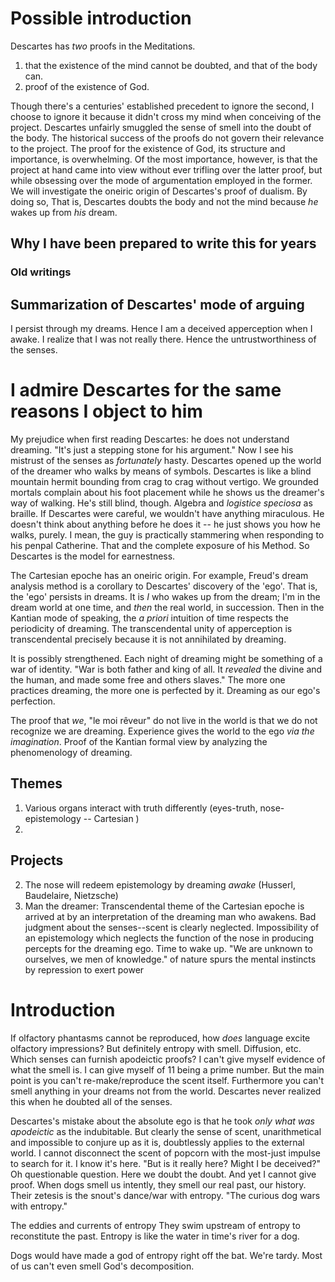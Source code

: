 # Possible introduction

Descartes has *two* proofs in the Meditations.

1. that the existence of the mind cannot be doubted, and that of the body can.
2. proof of the existence of God.

Though there's a centuries' established precedent to ignore the second, I choose to ignore it because it didn't cross my mind when conceiving of the project.
Descartes unfairly smuggled the sense of smell into the doubt of the body.
The historical success of the proofs do not govern their relevance to the project.
The proof for the existence of God, its structure and importance, is overwhelming.
Of the most importance, however, is that the project at hand came into view without ever trifling over the latter proof, but while obsessing over the mode of argumentation employed in the former.
We will investigate the oneiric origin of Descartes's proof of dualism.
By doing so,
That is, Descartes doubts the body and not the mind because *he* wakes up from *his* dream.

## Why I have been prepared to write this for years


### Old writings

<!-- ## Summarization of Descartes' mode of arguing -->
<!-- I persist through my dreams. -->
<!-- Hence I am a deceived apperception when I awaken. -->
<!-- I realize I wasn't really there, where my dream said I was. -->
<!-- I am certain, however, that it was *me* who experienced the dream. -->
<!-- I can't doubt that I exist -- *I* just woke up from *my* dream. -->
<!-- So if I exist even in my dreams, how could I doubt my mind's existence?-->
<!-- Hence my ego is continuous; and not subject to doubt. -->
<!-- The world, which enters but through my senses, is not continuous. -->
<!-- The senses are untrustworthy for at least half our lives. -->
<!-- Though I was at the beach, the beach never was. -->
<!-- Similarly, I never *actually* sustained the injuries in my nightmare. -->
<!-- So I can doubt the existence both of the world and the body. -->
<!-- The continuous me *would have to be wrong* about what exists at least half of the time. -->
<!-- Effectively, dualism states that the body can be doubted and the mind cannot. -->
<!-- The senses are to be doubted because belong to the body, after all. -->
<!-- Cette idee etrange a pour son origin le sens dans lequel il prend le ego reveur. -->
<!-- The origin of this idea is Descartes's comme il prend of the dreaming ego. -->
<!-- We suffer sensations while asleep and awake; half of the time, therefore, these aren't real. -->
<!-- But we persist throughout both states. -->
<!-- Therefore, the body (and senses, Descartes smuggles in) can be doubted, and the mind cannot. -->
<!-- We arrive at this conclusion by a peculiar path Descartes takes. -->
<!-- Descartes awakens from a dream to find he was asleep in front of his fire *the whole time!* -->
<!-- If the ego and its *cogitationes* did not persist in the dream state, this conclusion would not follow. -->
<!-- However, we would have to say that *all* of the senses yield *cogitationes* which stand in no necessary connection with the world. -->
<!-- For sight, sound, and touch, this holds, but does it for scent? -->
<!-- It's often overlooked that Descartes defines the body by what it is felt to be in dreams. -->


<!-- ## Descartes's way -->
<!-- This idea results from Descartes's mission to [place philosophy on sure grounds.](Crisis of the European Sciences, pp.75) -->
<!-- The truth of propositions admitted into philosophy must be 'clear and distinct.' -->
<!-- Such would be the ground for the metaphysical validity of the objective sciences. -->
<!-- In a word, the criterion is apodeicticity. -->
<!-- 'The transcendental motif' [Husserl speaks of](Crisis of the European Sciences, pp. 60, 75, 91, 97-98) is, in a word, apodeicticity. -->
<!-- The method is to subject everything to doubt and see what can't be doubted. -->
<!-- For example, we doubt that the body exists, which appears ridiculous. -->
<!-- But when we wake up from our nightmare, we're grateful it 'wasn't real.' -->
<!-- We have sense impressions, referred to our body, when we're awake *and* asleep. -->
<!-- That means that, half of the time, our senses are detached from nature. -->
<!-- That is, to *us* is reported a false state of affairs, half of the time. -->
<!-- So how can we trust something that's false half of the time? -->
<!-- And hence we doubt the senses. -->
<!-- The trouble with this is that dreams are not constituted by all senses. -->
<!-- For example, Descartes distinction between the mind and body depends on me *remembering* my dream. -->
<!-- This is not always the case. -->
<!-- [Les yeux c'est le corps.](https://youtu.be/anFzQ-FzpwA?t=564) -->
<!-- The eyes are the Cartesian body which invite doubt. -->
<!-- The noise is undefinable. -->
<!-- It's the current of our dreams and what rouses us to. -->
<!-- "Et le bruit..." ç'est le cours de nos rêves et çe qui nous reveille à la fois. -->
<!-- Il est soporifique autant qu'il est éclatant. -->
<!-- But why would this be necessary? What is dualism? -->
<!-- Descartes submits all cogitations to doubt. -->
<!-- When Descartes tries to doubt the existence of his mind, he fails. -->
<!-- In short, dualism is a falsification which has simplified the zetetic process. -->
<!-- In short, the lack of knowledge on scent for e -->
<!-- Descartes is the man we need to read to understand our heredity. -->





## Summarization of Descartes' mode of arguing
<!-- TODO: Re-read the meditations on first philosophy.-->
I persist through my dreams.
Hence I am a deceived apperception when I awake.
I realize that I was not really there.
Hence the untrustworthiness of the senses.

# I admire Descartes for the same reasons I object to him

My prejudice when first reading Descartes: he does not understand dreaming.
"It's just a stepping stone for his argument."
Now I see his mistrust of the senses as *fortunately* hasty.
Descartes opened up the world of the dreamer who walks by means of symbols.
Descartes is like a blind mountain hermit bounding from crag to crag without vertigo.
We grounded mortals complain about his foot placement while he shows us the dreamer's way of walking.
He's still blind, though. Algebra and *logistice speciosa* as braille.
If Descartes were careful, we wouldn't have anything miraculous.
He doesn't think about anything before he does it -- he just shows you how he walks, purely.
I mean, the guy is practically stammering when responding to his penpal Catherine.
That and the complete exposure of his Method.
So Descartes is the model for earnestness.

The Cartesian epoche has an oneiric origin.
For example, Freud's dream analysis method is a corollary to Descartes' discovery of the 'ego'.
That is, the 'ego' persists in dreams.
It is *I* who wakes up from the dream; I'm in the dream world at one time, and *then* the real world, in succession.
Then in the Kantian mode of speaking, the *a priori* intuition of time respects the periodicity of dreaming.
The transcendental unity of apperception is transcendental precisely because it is not annihilated by dreaming.
<!-- Can we identify Kant's 'transcendental unity of apperception' with Freud's 'ego'? Compare the two. -->
It is possibly strengthened. Each night of dreaming might be something of a war of identity.
"War is both father and king of all. It *revealed* the divine and the human, and made some free and others slaves."
The more one practices dreaming, the more one is perfected by it. Dreaming as our ego's perfection.
<!-- (But invoke Godard 2 or 3 things I know about her, quand le garçon pose la question: "maman, tu rêve parfois?":) -->
<!-- ("I used to wake up all at once. Not I feel like I'm missing pieces.") -->
<!-- (It could be we lose the battle. This helps to contextualize Bachelard's cogito of the dreamer, his Valery quote:) -->
<!--  -->
The proof that *we*, "le moi rêveur" do not live in the world is that we do not recognize we are dreaming.
Experience gives the world to the ego *via the imagination*.
Proof of the Kantian formal view by analyzing the phenomenology of dreaming.

## Themes

1. Various organs interact with truth differently (eyes-truth, nose-epistemology -- Cartesian )
2. 

## Projects
2. The nose will redeem epistemology by dreaming *awake* (Husserl, Baudelaire, Nietzsche)
6. Man the dreamer: Transcendental theme of the Cartesian epoche is arrived at by an interpretation of the dreaming man who awakens. Bad judgment about the senses--scent is clearly neglected. Impossibility of an epistemology which neglects the function of the nose in producing percepts for the dreaming ego. Time to wake up. "We are unknown to ourselves, we men of knowledge."
of nature spurs the mental instincts by repression to exert power

# Introduction

If olfactory phantasms cannot be reproduced, how *does* language excite olfactory impressions?
But definitely entropy with smell. Diffusion, etc.
Which senses can furnish apodeictic proofs?
I can't give myself evidence of what the smell is.
I can give myself of 11 being a prime number.
But the main point is you can't re-make/reproduce the scent itself.
Furthermore you can't smell anything in your dreams not from the world.
Descartes never realized this when he doubted all of the senses.

Descartes's mistake about the absolute ego is that he took *only what was apodeictic* as the indubitable.
But clearly the sense of scent, unarithmetical and impossible to conjure up as it is, doubtlessly applies to the external world.
I cannot disconnect the scent of popcorn with the most-just impulse to search for it.
I know it's here.
"But is it really here? Might I be deceived?"
Oh questionable question. Here we doubt the doubt.
And yet I cannot give proof.
When dogs smell us intently, they smell our real past, our history.
Their zetesis is the snout's dance/war with entropy.
"The curious dog wars with entropy."

The eddies and currents of entropy 
They swim upstream of entropy to reconstitute the past.
Entropy is like the water in time's river for a dog.

Dogs would have made a god of entropy right off the bat.
We're tardy. Most of us can't even smell God's decomposition.

<!-- How could we in good conscience (naively) deify aptly entropy? -->
<!-- Naively doesn't mean without skill. -->
<!-- It must not mean without science. -->
<!-- (Would that the reason for this commandment would flow as easily.) -->


